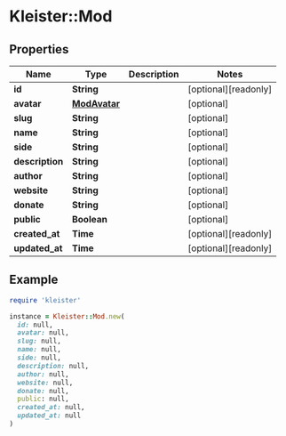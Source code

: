 # Kleister::Mod

## Properties

| Name | Type | Description | Notes |
| ---- | ---- | ----------- | ----- |
| **id** | **String** |  | [optional][readonly] |
| **avatar** | [**ModAvatar**](ModAvatar.md) |  | [optional] |
| **slug** | **String** |  | [optional] |
| **name** | **String** |  | [optional] |
| **side** | **String** |  | [optional] |
| **description** | **String** |  | [optional] |
| **author** | **String** |  | [optional] |
| **website** | **String** |  | [optional] |
| **donate** | **String** |  | [optional] |
| **public** | **Boolean** |  | [optional] |
| **created_at** | **Time** |  | [optional][readonly] |
| **updated_at** | **Time** |  | [optional][readonly] |

## Example

```ruby
require 'kleister'

instance = Kleister::Mod.new(
  id: null,
  avatar: null,
  slug: null,
  name: null,
  side: null,
  description: null,
  author: null,
  website: null,
  donate: null,
  public: null,
  created_at: null,
  updated_at: null
)
```

